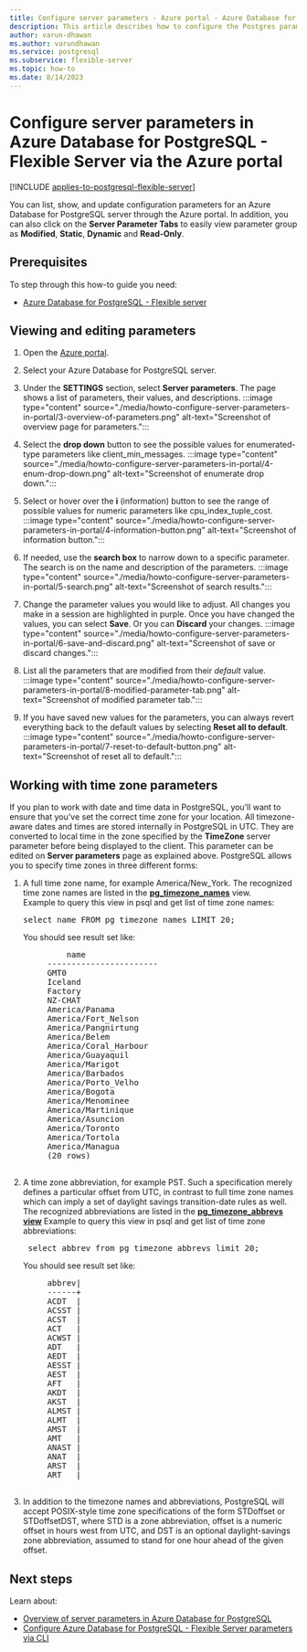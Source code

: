 ```yaml
---
title: Configure server parameters - Azure portal - Azure Database for PostgreSQL - Flexible Server
description: This article describes how to configure the Postgres parameters in Azure Database for PostgreSQL - Flexible Server through the Azure portal.
author: varun-dhawan
ms.author: varundhawan
ms.service: postgresql
ms.subservice: flexible-server
ms.topic: how-to
ms.date: 8/14/2023
---
```


# Configure server parameters in Azure Database for PostgreSQL - Flexible Server via the Azure portal 

[!INCLUDE [applies-to-postgresql-flexible-server](../includes/applies-to-postgresql-flexible-server.md)]

You can list, show, and update configuration parameters for an Azure Database for PostgreSQL server through the Azure portal. In addition, you can also click on the **Server Parameter Tabs** to easily view parameter group as **Modified**, **Static**, **Dynamic** and **Read-Only**.

## Prerequisites
To step through this how-to guide you need:
- [Azure Database for PostgreSQL - Flexible server](quickstart-create-server-portal.md)

## Viewing and editing parameters
1. Open the [Azure portal](https://portal.azure.com).

2. Select your Azure Database for PostgreSQL server.

3. Under the **SETTINGS** section, select **Server parameters**. The page shows a list of parameters, their values, and descriptions.
:::image type="content" source="./media/howto-configure-server-parameters-in-portal/3-overview-of-parameters.png" alt-text="Screenshot of overview page for parameters.":::

4. Select the **drop down** button to see the possible values for enumerated-type parameters like client_min_messages.
:::image type="content" source="./media/howto-configure-server-parameters-in-portal/4-enum-drop-down.png" alt-text="Screenshot of enumerate drop down.":::

5. Select or hover over the **i** (information) button to see the range of possible values for numeric parameters like cpu_index_tuple_cost.
:::image type="content" source="./media/howto-configure-server-parameters-in-portal/4-information-button.png" alt-text="Screenshot of information button.":::

6. If needed, use the **search box** to narrow down to a specific parameter. The search is on the name and description of the parameters.
:::image type="content" source="./media/howto-configure-server-parameters-in-portal/5-search.png" alt-text="Screenshot of search results.":::

7. Change the parameter values you would like to adjust. All changes you make in a session are highlighted in purple. Once you have changed the values, you can select **Save**. Or you can **Discard** your changes.
:::image type="content" source="./media/howto-configure-server-parameters-in-portal/6-save-and-discard.png" alt-text="Screenshot of save or discard changes.":::

8. List all the parameters that are modified from their _default_ value. 
:::image type="content" source="./media/howto-configure-server-parameters-in-portal/8-modified-parameter-tab.png" alt-text="Screenshot of modified parameter tab.":::

9. If you have saved new values for the parameters, you can always revert everything back to the default values by selecting **Reset all to default**.
:::image type="content" source="./media/howto-configure-server-parameters-in-portal/7-reset-to-default-button.png" alt-text="Screenshot of reset all to default.":::

## Working with time zone parameters
If you plan to work with date and time data in PostgreSQL, you’ll want to ensure that you’ve set the correct time zone for your location. All timezone-aware dates and times are stored internally in PostgreSQL in UTC. They are converted to local time in the zone specified by the **TimeZone** server parameter before being displayed to the client.  This parameter can be edited on **Server parameters** page as explained above. 
PostgreSQL allows you to specify time zones in three different forms:
1. A full time zone name, for example America/New_York. The recognized time zone names are listed in the [**pg_timezone_names**](https://www.postgresql.org/docs/9.2/view-pg-timezone-names.html) view.  
   Example to query this view in psql and get list of time zone names:
   <pre>select name FROM pg_timezone_names LIMIT 20;</pre>

   You should see result set like:

   <pre>
            name
        -----------------------
        GMT0
        Iceland
        Factory
        NZ-CHAT
        America/Panama
        America/Fort_Nelson
        America/Pangnirtung
        America/Belem
        America/Coral_Harbour
        America/Guayaquil
        America/Marigot
        America/Barbados
        America/Porto_Velho
        America/Bogota
        America/Menominee
        America/Martinique
        America/Asuncion
        America/Toronto
        America/Tortola
        America/Managua
        (20 rows)
    </pre>
   
2. A time zone abbreviation, for example PST. Such a specification merely defines a particular offset from UTC, in contrast to full time zone names which can imply a set of daylight savings transition-date rules as well. The recognized abbreviations are listed in the [**pg_timezone_abbrevs view**](https://www.postgresql.org/docs/9.4/view-pg-timezone-abbrevs.html)
   Example to query this view in psql and get list of time zone abbreviations:

   <pre> select abbrev from pg_timezone_abbrevs limit 20;</pre>

    You should see result set like:

     <pre>
        abbrev|
        ------+
        ACDT  |
        ACSST |
        ACST  |
        ACT   |
        ACWST |
        ADT   |
        AEDT  |
        AESST |
        AEST  |
        AFT   |
        AKDT  |
        AKST  |
        ALMST |
        ALMT  |
        AMST  |
        AMT   |
        ANAST |
        ANAT  |
        ARST  |
        ART   |
    </pre>

3. In addition to the timezone names and abbreviations, PostgreSQL will accept POSIX-style time zone specifications of the form STDoffset or STDoffsetDST, where STD is a zone abbreviation, offset is a numeric offset in hours west from UTC, and DST is an optional daylight-savings zone abbreviation, assumed to stand for one hour ahead of the given offset. 
   

## Next steps
Learn about:
- [Overview of server parameters in Azure Database for PostgreSQL](concepts-server-parameters.md)
- [Configure Azure Database for PostgreSQL - Flexible Server parameters via CLI](howto-configure-server-parameters-using-cli.md)
  
